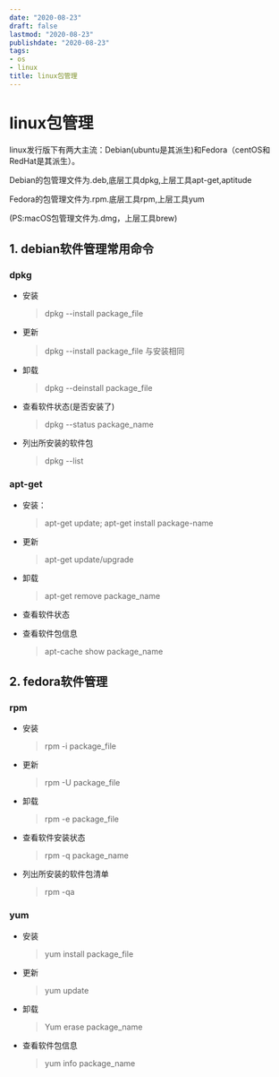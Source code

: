 ```yaml
---
date: "2020-08-23"
draft: false
lastmod: "2020-08-23"
publishdate: "2020-08-23"
tags:
- os
- linux
title: linux包管理
---
```


# linux包管理

linux发行版下有两大主流：Debian(ubuntu是其派生)和Fedora（centOS和RedHat是其派生）。

Debian的包管理文件为.deb,底层工具dpkg,上层工具apt-get,aptitude

Fedora的包管理文件为.rpm.底层工具rpm,上层工具yum

(PS:macOS包管理文件为.dmg，上层工具brew)



## 1. debian软件管理常用命令

### dpkg

* 安装

  > dpkg --install package_file

* 更新

  > dpkg --install package_file 与安装相同

* 卸载

  > dpkg --deinstall package_file

* 查看软件状态(是否安装了)

  > dpkg --status package_name

* 列出所安装的软件包

  > dpkg --list

### apt-get

* 安装：

  > apt-get update; apt-get install package-name

* 更新

  > apt-get update/upgrade

* 卸载

  > apt-get remove package_name

* 查看软件状态

* 查看软件包信息

  > apt-cache show package_name



## 2. fedora软件管理

### rpm

* 安装

  > rpm -i package_file

* 更新

  > rpm -U package_file

* 卸载

  > rpm -e package_file

* 查看软件安装状态

  > rpm -q package_name

* 列出所安装的软件包清单

  > rpm -qa

### yum

* 安装

  > yum install package_file

* 更新

  > yum update

* 卸载

  > Yum erase package_name

* 查看软件包信息

  > yum info package_name



